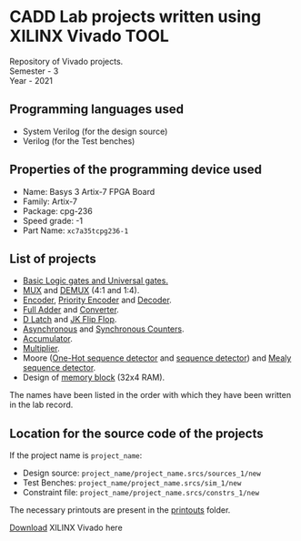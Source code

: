 # CADD Lab projects written using XILINX Vivado TOOL

Repository of Vivado projects.\
Semester - 3\
Year - 2021

## Programming languages used

- System Verilog (for the design source)
- Verilog (for the Test benches)

## Properties of the programming device used

- Name:  Basys 3 Artix-7 FPGA Board
- Family: Artix-7
- Package: cpg-236
- Speed grade: -1
- Part Name: `xc7a35tcpg236-1`

## List of projects

- [Basic Logic gates and Universal gates.](https://github.com/0xcabrex/caddLab/tree/master/PES1UG20EC002)
- [MUX](https://github.com/0xcabrex/caddLab/tree/master/mux) and [DEMUX](https://github.com/0xcabrex/caddLab/tree/master/demux_1x4) (4:1 and 1:4).
- [Encoder](https://github.com/0xcabrex/caddLab/tree/master/encoder_8to3), [Priority Encoder](https://github.com/0xcabrex/caddLab/tree/master/encoder_8x1_priority) and [Decoder](https://github.com/0xcabrex/caddLab/tree/master/decoder_3x8).
- [Full Adder](https://github.com/0xcabrex/caddLab/tree/master/full_adder) and [Converter](https://github.com/0xcabrex/caddLab/tree/master/bin_to_dec).
- [D Latch](https://github.com/0xcabrex/caddLab/tree/master/dlatch) and [JK Flip Flop](https://github.com/0xcabrex/caddLab/tree/master/jkflipflop).
- [Asynchronous](https://github.com/0xcabrex/caddLab/tree/master/async_counter) and [Synchronous Counters](https://github.com/0xcabrex/caddLab/tree/master/synchronous_counter).
- [Accumulator](https://github.com/0xcabrex/caddLab/tree/master/Accumulator_ap).
- [Multiplier](https://github.com/0xcabrex/caddLab/tree/master/Array_Multiplier_ap).
- Moore ([One-Hot sequence detector](https://github.com/0xcabrex/caddLab/tree/master/One_Hot_State_Encoding_Moore_Sequence_Detector) and [sequence detector](https://github.com/0xcabrex/caddLab/tree/master/Moore_Sequence_Detector)) and [Mealy sequence detector](https://github.com/0xcabrex/caddLab/tree/master/Mealy_Sequence_Detector).
- Design of [memory block](https://github.com/0xcabrex/caddLab/tree/master/Memory_Block) (32x4 RAM).

The names have been listed in the order with which they have been written in the lab record.


## Location for the source code of the projects

If the project name is `project_name`:
- Design source: `project_name/project_name.srcs/sources_1/new`
- Test Benches: `project_name/project_name.srcs/sim_1/new`
- Constraint file: `project_name/project_name.srcs/constrs_1/new`


The necessary printouts are present in the [printouts](https://github.com/0xcabrex/caddLab/tree/master/printouts) folder.

[Download](https://www.xilinx.com/support/download.html) XILINX Vivado here